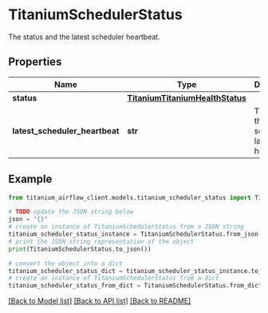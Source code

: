 # TitaniumSchedulerStatus

The status and the latest scheduler heartbeat.

## Properties

Name | Type | Description | Notes
------------ | ------------- | ------------- | -------------
**status** | [**TitaniumTitaniumHealthStatus**](TitaniumHealthStatus.md) |  | [optional] 
**latest_scheduler_heartbeat** | **str** | The time the scheduler last did a heartbeat. | [optional] [readonly] 

## Example

```python
from titanium_airflow_client.models.titanium_scheduler_status import TitaniumSchedulerStatus

# TODO update the JSON string below
json = "{}"
# create an instance of TitaniumSchedulerStatus from a JSON string
titanium_scheduler_status_instance = TitaniumSchedulerStatus.from_json(json)
# print the JSON string representation of the object
print(TitaniumSchedulerStatus.to_json())

# convert the object into a dict
titanium_scheduler_status_dict = titanium_scheduler_status_instance.to_dict()
# create an instance of TitaniumSchedulerStatus from a dict
titanium_scheduler_status_from_dict = TitaniumSchedulerStatus.from_dict(titanium_scheduler_status_dict)
```
[[Back to Model list]](../README.md#documentation-for-models) [[Back to API list]](../README.md#documentation-for-api-endpoints) [[Back to README]](../README.md)


